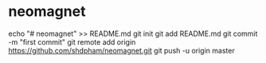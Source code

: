# neomagnet
echo "# neomagnet" >> README.md
git init
git add README.md
git commit -m "first commit"
git remote add origin https://github.com/shdpham/neomagnet.git
git push -u origin master
